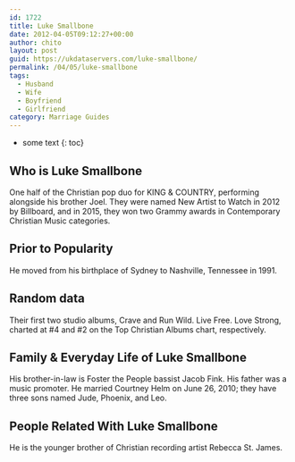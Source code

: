 ```yaml
---
id: 1722
title: Luke Smallbone
date: 2012-04-05T09:12:27+00:00
author: chito
layout: post
guid: https://ukdataservers.com/luke-smallbone/
permalink: /04/05/luke-smallbone
tags:
  - Husband
  - Wife
  - Boyfriend
  - Girlfriend
category: Marriage Guides
---
```


* some text
{: toc}
          
          
## Who is  Luke Smallbone
                  
                  
                  
One half of the Christian pop duo for KING & COUNTRY, performing alongside his brother Joel. They were named New Artist to Watch in 2012 by Billboard, and in 2015, they won two Grammy awards in Contemporary Christian Music categories.
                  
                
                
                
## Prior to Popularity 
                  
                  
                  
He moved from his birthplace of Sydney to Nashville, Tennessee in 1991.
                  
                
                
                
## Random data 
                  
                  
                  
Their first two studio albums, Crave and Run Wild. Live Free. Love Strong, charted at #4 and #2 on the Top Christian Albums chart, respectively.
                  
                
                
                
## Family & Everyday Life of Luke Smallbone
                  
                  
                  
His brother-in-law is Foster the People bassist Jacob Fink. His father was a music promoter. He married Courtney Helm on June 26, 2010; they have three sons named Jude, Phoenix, and Leo.
                  
                
                
                
## People Related With  Luke Smallbone
                  
                  
                  
He is the younger brother of Christian recording artist Rebecca St. James.
                  
                
              
            
          
          
          
    
    
  

